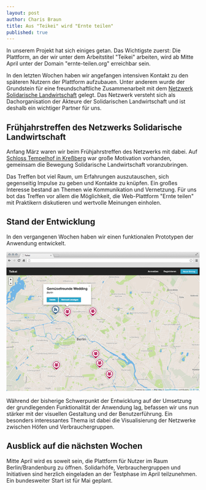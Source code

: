 ```yaml
---
layout: post
author: Charis Braun
title: Aus "Teikei" wird "Ernte teilen"
published: true
---
```


In unserem Projekt hat sich einiges getan. Das Wichtigste zuerst: Die Plattform, an der wir unter dem Arbeitstitel "Teikei" arbeiten, wird ab Mitte April unter der Domain "ernte-teilen.org" erreichbar sein.

In den letzten Wochen haben wir angefangen intensiven Kontakt zu den späteren Nutzern der Plattform aufzubauen. Unter anderem wurde der Grundstein für eine freundschaftliche Zusammenarbeit mit dem [Netzwerk Solidarische Landwirtschaft](http://www.solidarische-landwirtschaft.org "Webseite Netzwerk Solidarische Landwirtschaft") gelegt. Das Netzwerk versteht sich als Dachorganisation der Akteure der Solidarischen Landwirtschaft und ist deshalb ein wichtiger Partner für uns.

## Frühjahrstreffen des Netzwerks Solidarische Landwirtschaft

Anfang März waren wir beim Frühjahrstreffen des Netzwerks mit dabei. Auf [Schloss Tempelhof in Kreßberg](http://www.schloss-tempelhof.de "Webseite Schloss Tempelhof") war große Motivation vorhanden, gemeinsam die Bewegung Solidarische Landwirtschaft voranzubringen.

Das Treffen bot viel Raum, um Erfahrungen auszutauschen, sich gegenseitig Impulse zu geben und Kontakte zu knüpfen. Ein großes Interesse bestand an Themen wie Kommunikation und Vernetzung. Für uns bot das Treffen vor allem die Möglichkeit, die Web-Plattform "Ernte teilen" mit Praktikern diskutieren und wertvolle Meinungen einholen.

## Stand der Entwicklung
In den vergangenen Wochen haben wir einen funktionalen Prototypen der Anwendung entwickelt.

![Screenshot der Webseite "Ernte teilen"](/img/posts/teikei-20130403.png "Screenshot der Webseite »Ernte teilen«")

Während der bisherige Schwerpunkt der Entwicklung auf der Umsetzung der grundlegenden Funktionalität der Anwendung lag, befassen wir uns nun stärker mit der visuellen Gestaltung und der Benutzerführung. Ein besonders interessantes Thema ist dabei die Visualisierung der Netzwerke zwischen Höfen und Verbrauchergruppen.

## Ausblick auf die nächsten Wochen
Mitte April wird es soweit sein, die Plattform für Nutzer im Raum Berlin/Brandenburg zu öffnen. Solidarhöfe, Verbrauchergruppen und Initiativen sind herzlich eingeladen an der Testphase im April teilzunehmen. Ein bundesweiter Start ist für Mai geplant.

